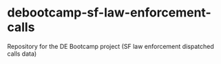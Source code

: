 # debootcamp-sf-law-enforcement-calls
Repository for the DE Bootcamp project (SF law enforcement dispatched calls data)
